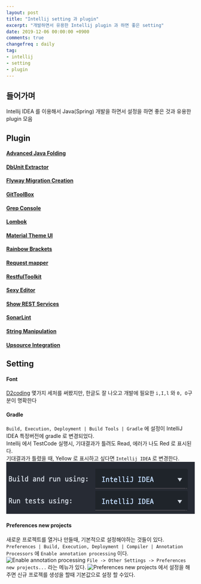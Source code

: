 ```yaml
---
layout: post
title: "Intellij setting 과 plugin"
excerpt: "개발하면서 유용한 Intellij plugin 과 하면 좋은 setting"
date: 2019-12-06 00:00:00 +0900
comments: true
changefreq : daily
tag:
- intellij
- setting
- plugin
---
```

## 들어가며
 Intellij IDEA 를 이용해서 Java(Spring) 개발을 하면서 설정을 하면 좋은 것과 유용한 plugin 모음
 
## Plugin
#### [Advanced Java Folding](https://plugins.jetbrains.com/plugin/9320-advanced-java-folding)
#### [DbUnit Extractor](https://plugins.jetbrains.com/plugin/7958-dbunit-extractor)
#### [Flyway Migration Creation](https://plugins.jetbrains.com/plugin/8597-flyway-migration-creation)
#### [GitToolBox](https://plugins.jetbrains.com/plugin/7499-gittoolbox)
#### [Grep Console](https://plugins.jetbrains.com/plugin/7125-grep-console)
#### [Lombok](https://plugins.jetbrains.com/plugin/6317-lombok)
#### [Material Theme UI](https://plugins.jetbrains.com/plugin/8006-material-theme-ui)
#### [Rainbow Brackets](https://plugins.jetbrains.com/plugin/10080-rainbow-brackets)
#### [Request mapper](https://plugins.jetbrains.com/plugin/9567-request-mapper)
#### [RestfulToolkit](https://plugins.jetbrains.com/plugin/10292-restfultoolkit)
#### [Sexy Editor](https://plugins.jetbrains.com/plugin/1833-sexy-editor)
#### [Show REST Services](https://plugins.jetbrains.com/plugin/9503-show-rest-services)
#### [SonarLint](https://plugins.jetbrains.com/plugin/7973-sonarlint)
#### [String Manipulation](https://plugins.jetbrains.com/plugin/2162-string-manipulation)
#### [Upsource Integration](https://plugins.jetbrains.com/plugin/7431-upsource-integration)

## Setting
#### Font
[D2coding]('https://github.com/naver/d2codingfont') 몇가지 세처를 써봤지만, 한글도 잘 나오고 개발에 필요한 `i,I,l` 와 `0, O`구분이 명확한다
#### Gradle 
`Build, Execution, Deployment | Build Tools | Gradle` 에 설정이 IntelliJ IDEA 특정버전에 gradle 로 변경되었다.<br/>
Intellij 에서 TestCode 실행시, 기대결과가 틀려도 Read, 에러가 나도 Red 로 표시된다. <br/>
기대결과가 틀렸을 때, Yellow 로 표시하고 싶다면 `Intellij IDEA` 로 변경한다.<br/>
<img src="/assets/img/posts/intellij_setting_plugin/intellij-gradle.png" />
#### Preferences new projects
새로운 프로젝트를 열거나 만들때, 기본적으로 설정해야하는 것들이 있다.
`Preferences | Build, Execution, Deployment | Compiler | Annotation Processors` 에 `Enable annotation processing` 이다.
![Enable annotation processing](/assets/img/post/intellij_setting_plugin/enable-annotation-processing.png)
`File -> Other Settings -> Preferences new projects...` 라는 메뉴가 있다.
![Preferences new projects](/assets/img/post/intellij_setting_plugin/preferences-new-project.png) 에서 설정을 해주면 신규 프로젝를 생성을 할때 기본값으로 설정 할 수있다.
